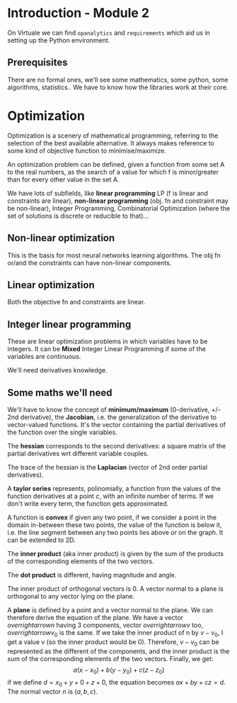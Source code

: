 # Introduction - Module 2

On Virtuale we can find `opanalytics` and `requirements` which aid us in setting up the Python environment.

## Prerequisites

There are no formal ones, we'll see some mathematics, some python, some algorithms, statistics.. We have to know how the libraries work at their core. 

# Optimization

Optimization is a scenery of mathematical programming, referring to the selection of the best available alternative. It always makes reference to some kind of objective function to minimise/maximize.

An optimization problem can be defined, given a function from some set A to the real numbers, as the search of a value for which f is minor/greater than for every other value in the set A.

We have lots of subfields, like **linear programming** LP (f is linear and constraints are linear), **non-linear programming** (obj. fn and constraint may be non-linear), Integer Programming, Combinatorial Optimization (where the set of solutions is discrete or reducible to that)...

## Non-linear optimization

This is the basis for most neural networks learning algorithms. The obj fn or/and the constraints can have non-linear components. 

## Linear optimization

Both the objective fn and constraints are linear. 

## Integer linear programming

These are linear optimization problems in which variables have to be integers. It can be **Mixed** Integer Linear Programming if some of the variables are continuous. 

We'll need derivatives knowledge. 

## Some maths we'll need

We'll have to know the concept of **minimum/maximum** (0-derivative, +/- 2nd derivative), the **Jacobian**, i.e. the generalization of the derivative to vector-valued functions. It's the vector containing the partial derivatives of the function over the single variables. 

The **hessian** corresponds to the second derivatives: a square matrix of the partial derivatives wrt different variable couples. 

The trace of the hessian is the **Laplacian** (vector of 2nd order partial derivatives). 

A **taylor series** represents, polinomially, a function from the values of the function derivatives at a point $c$, with an infinite number of terms. If we don't write every term, the function gets approximated.

A function is **convex** if given any two point, if we consider a point in the domain in-between these two points, the value of the function is below it, i.e. the line segment between any two points lies above or on the graph. It can be extended to 2D.

The **inner product** (aka inner product) is given by the sum of the products of the corresponding elements of the two vectors. 

The **dot product** is different, having magnitude and angle.

The inner product of orthogonal vectors is 0. A vector normal to a plane is orthogonal to any vector lying on the plane.

A **plane** is defined by a point and a vector normal to the plane. We can therefore derive the equation of the plane. We have a vector $overrightarrow{n}$ having 3 components, vector $overrightarrow{v}$ too, $overrightarrow{v_0}$ is the same. If we take the inner product of n by $v-v_0$, I get a value v (so the inner product would be 0). Therefore, $v-v_0$ can be represented as the different of the components, and the inner product is the sum of the corresponding elements of the two vectors. Finally, we get:
$$
a(x-x_0)+b(y-y_0)+c(z-z_0)
$$
if we define $d=x_0+y+0+z+0$, the equation becomes $ax+by+cz=d$. The normal vector $n$ is $(a,b,c)$.



